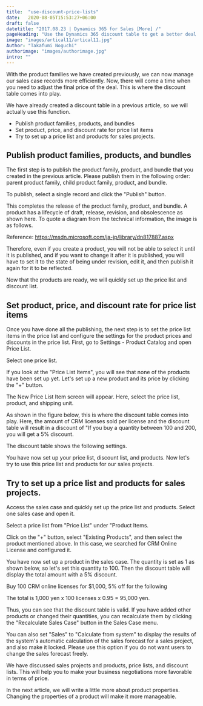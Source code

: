```yaml
---
title:  "use-discount-price-lists"
date:   2020-08-05T15:53:27+06:00
draft: false
datetitle: "2017.08.23 | Dynamics 365 for Sales [More] /"
pageHeading: "Use the Dynamics 365 discount table to get a better deal."
image: "images/artical11/artical11.jpg"
Author: "Takafumi Noguchi"
authorimage: "images/authorimage.jpg"
intro: ""
---
```

<!-- Intro  -->
With the product families we have created previously, we can now manage our sales case records more efficiently. Now, there will come a time when you need to adjust the final price of the deal. This is where the discount table comes into play.

We have already created a discount table in a previous article, so we will actually use this function.
<!-- Table of Content  -->

* Publish product families, products, and bundles
* Set product, price, and discount rate for price list items
* Try to set up a price list and products for sales projects.

## Publish product families, products, and bundles
The first step is to publish the product family, product, and bundle that you created in the previous article. Please publish them in the following order: parent product family, child product family, product, and bundle.
<!-- Image= publish1.png -->

To publish, select a single record and click the "Publish" button.
<!-- Image= publish2.png -->

This completes the release of the product family, product, and bundle. A product has a lifecycle of draft, release, revision, and obsolescence as shown here. To quote a diagram from the technical information, the image is as follows.
<!-- Image= publish3.png -->

Reference: https://msdn.microsoft.com/ja-jp/library/dn817887.aspx

Therefore, even if you create a product, you will not be able to select it until it is published, and if you want to change it after it is published, you will have to set it to the state of being under revision, edit it, and then publish it again for it to be reflected.

Now that the products are ready, we will quickly set up the price list and discount list.


## Set product, price, and discount rate for price list items
Once you have done all the publishing, the next step is to set the price list items in the price list and configure the settings for the product prices and discounts in the price list. First, go to Settings - Product Catalog and open Price List.
<!-- Image= publish4.png -->

Select one price list.
<!-- Image= publish5.png -->

If you look at the "Price List Items", you will see that none of the products have been set up yet. Let's set up a new product and its price by clicking the "+" button.
<!-- Image= publish6.png -->

The New Price List Item screen will appear. Here, select the price list, product, and shipping unit.

As shown in the figure below, this is where the discount table comes into play. Here, the amount of CRM licenses sold per license and the discount table will result in a discount of "If you buy a quantity between 100 and 200, you will get a 5% discount.
<!-- Image= publish7.png -->

The discount table shows the following settings.
<!-- Image= publish8.png -->

You have now set up your price list, discount list, and products. Now let's try to use this price list and products for our sales projects.

## Try to set up a price list and products for sales projects.
Access the sales case and quickly set up the price list and products. Select one sales case and open it.
<!-- Image= publish9.png -->

Select a price list from "Price List" under "Product Items.
<!-- Image= publish10.png -->

Click on the "+" button, select "Existing Products", and then select the product mentioned above. In this case, we searched for CRM Online License and configured it.
<!-- Image= publish11.png -->

You have now set up a product in the sales case. The quantity is set as 1 as shown below, so let's set this quantity to 100. Then the discount table will display the total amount with a 5% discount.

Buy 100 CRM online licenses for $1,000, 5% off for the following

The total is 1,000 yen x 100 licenses x 0.95 = 95,000 yen.
<!-- Image= publish12.png -->

Thus, you can see that the discount table is valid. If you have added other products or changed their quantities, you can recalculate them by clicking the "Recalculate Sales Case" button in the Sales Case menu.
<!-- Image= publish13.png -->

You can also set "Sales" to "Calculate from system" to display the results of the system's automatic calculation of the sales forecast for a sales project, and also make it locked. Please use this option if you do not want users to change the sales forecast freely.
<!-- Image= publish14.png -->

We have discussed sales projects and products, price lists, and discount lists. This will help you to make your business negotiations more favorable in terms of price.

In the next article, we will write a little more about product properties. Changing the properties of a product will make it more manageable.